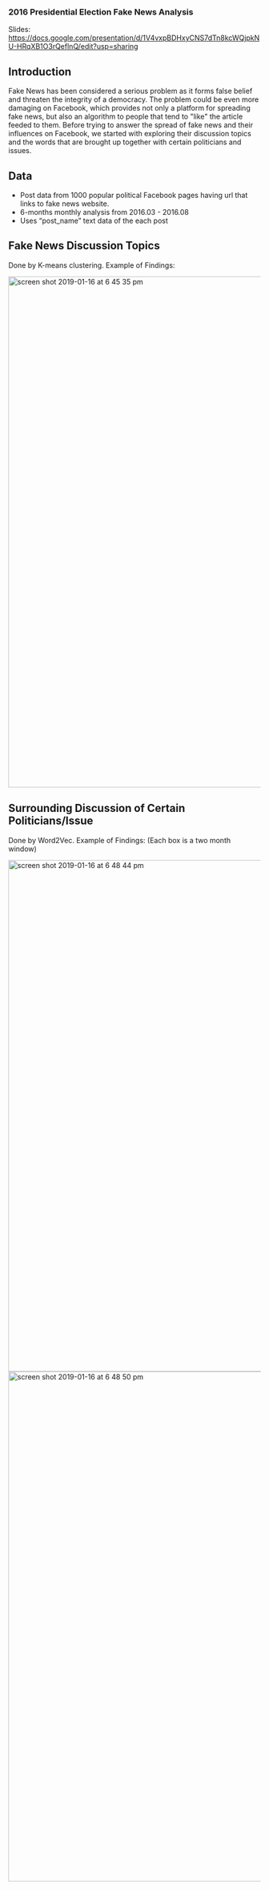 ### 2016 Presidential Election Fake News Analysis

Slides:
https://docs.google.com/presentation/d/1V4vxpBDHxyCNS7dTn8kcWQjpkNU-HRqXB1O3rQeflnQ/edit?usp=sharing 

## Introduction
Fake News has been considered a serious problem as it forms false belief and threaten the integrity of a democracy. The problem could be even more damaging on Facebook, which provides not only a platform for spreading fake news, but also an algorithm to people that tend to "like" the article feeded to them. Before trying to answer the spread of fake news and their influences on Facebook, we started with exploring their discussion topics and the words that are brought up together with certain politicians and issues.

## Data
* Post data from 1000 popular political Facebook pages having url that links to fake news website. 
* 6-months monthly analysis from 2016.03 - 2016.08
* Uses “post_name” text data of the each post

## Fake News Discussion Topics
Done by K-means clustering. 
Example of Findings:

<img width="1020" alt="screen shot 2019-01-16 at 6 45 35 pm" src="https://user-images.githubusercontent.com/31845611/51287954-a89fbe80-19bf-11e9-835a-7ba4b0a0e5cb.png"> 



## Surrounding Discussion of Certain Politicians/Issue
Done by Word2Vec.
Example of Findings:
(Each box is a two month window)

<img width="1021" alt="screen shot 2019-01-16 at 6 48 44 pm" src="https://user-images.githubusercontent.com/31845611/51287998-d4bb3f80-19bf-11e9-8a2a-8ffe079a1772.png">


<img width="1018" alt="screen shot 2019-01-16 at 6 48 50 pm" src="https://user-images.githubusercontent.com/31845611/51288016-e3095b80-19bf-11e9-8eee-e8abbd1564ce.png">
